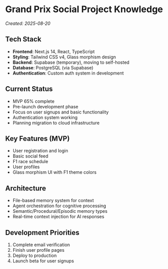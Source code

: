 # Grand Prix Social Project Knowledge
*Created: 2025-08-20*

## Tech Stack
- **Frontend**: Next.js 14, React, TypeScript
- **Styling**: Tailwind CSS v4, Glass morphism design
- **Backend**: Supabase (temporary), moving to self-hosted
- **Database**: PostgreSQL (via Supabase)
- **Authentication**: Custom auth system in development

## Current Status
- MVP 65% complete
- Pre-launch development phase
- Focus on user signups and basic functionality
- Authentication system working
- Planning migration to cloud infrastructure

## Key Features (MVP)
- User registration and login
- Basic social feed
- F1 race schedule
- User profiles
- Glass morphism UI with F1 theme colors

## Architecture
- File-based memory system for context
- Agent orchestration for cognitive processing
- Semantic/Procedural/Episodic memory types
- Real-time context injection for AI responses

## Development Priorities
1. Complete email verification
2. Finish user profile pages
3. Deploy to production
4. Launch beta for user signups
